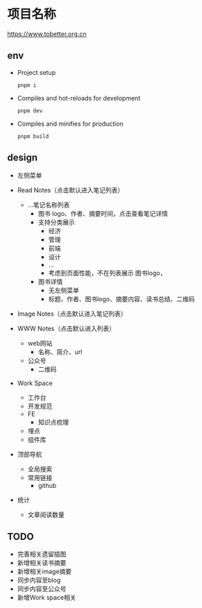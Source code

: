 # 项目名称
https://www.tobetter.org.cn
## env
- Project setup
  ```
  pnpm i
  ```

- Compiles and hot-reloads for development
  ```
  pnpm dev
  
  ```

- Compiles and minifies for production
  ```
  pnpm build
  ```
## design
- 左侧菜单

[comment]: <> (  - Share Space )
  - Read Notes（点击默认进入笔记列表）
    - ...笔记名称列表
      - 图书 logo、作者、摘要时间，点击查看笔记详情
      - 支持分类展示
          - 经济
          - 管理
          - 前端
          - 设计
          - ...
        - 考虑到页面性能，不在列表展示 图书logo，
      - 图书详情
        - 无左侧菜单
        - 标题、作者、图书logo、摘要内容、读书总结、二维码
  - Image Notes（点击默认进入笔记列表）
  - WWW Notes（点击默认进入列表）
    - web网站
      - 名称、简介、url
    - 公众号
      - 二维码
  - Work Space
    - 工作台
    - 开发规范
    - FE
      - 知识点梳理
    - 埋点
    - 组件库

- 顶部导航
  - 全局搜索
  - 常用链接
    - github
  

- 统计
  - 文章阅读数量

## TODO
- 完善相关遗留插图
- 新增相关读书摘要
- 新增相关image摘要
- 同步内容至blog
- 同步内容至公众号
- 新增Work space相关

